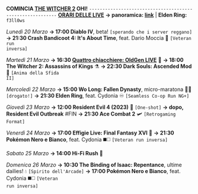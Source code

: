 <b>COMINCIA <u>THE WITCHER 2</u> OHI!</b>
<code>----------------------------------------------------------</code>
<b><u>ORARI DELLE LIVE</u></b>
<b>→ panoramica: <a href="https://trello.com/b/iKwdSGf3/sabaku">link</a></b> | <b>Elden Ring:</b> <code>f3ll0ws</code>

<i>Lunedì 20 Marzo</i>
<b>→ 17:00 Diablo IV</b>, beta! <code>[sperando che i server reggano]</code>
<b>→ 21:30 Crash Bandicoot 4: It's About Time</b>, feat. Dario Moccia 🍎
     <code>[Veteran run inversa]</code>

<i>Martedì 21 Marzo</i>
<b>→ 16:30 <a href="https://www.twitch.tv/oldgenproject">Quattro chiacchiere: OldGen LIVE</a></b> 💬
<b>→ 18:00 The Witcher 2: Assassins of Kings</b> ⚗️
<b>→ 22:30 Dark Souls: Ascended Mod</b> 🔮 
     <code>[Anima della Sfida II]</code>

<i>Mercoledì 22 Marzo</i>
<b>→ 15:00 Wo Long: Fallen Dynasty</b>, micro-maratona 🥠🐉 <code>[drogato!]</code>
<b>→ 21:30 Elden Ring</b>, feat. Cydonia ♾ 
     <code>[Seamless Co-op Run NG+]</code>

<i>Giovedì 23 Marzo</i>
<b>→ 12:00 Resident Evil 4 (2023)</b> 🧿 <code>[One-shot]</code>
<b>→ dopo, Resident Evil Outbreak</b> #FIN
<b>→ 21:30 Ace Combat 2</b> 🛩 
     <code>[Retrogaming Format]</code>

<i>Venerdì 24 Marzo</i>
<b>→ 17:00 Effigie Live: Final Fantasy XVI</b> 🦤
<b>→ 21:30 Pokémon Nero e Bianco</b>, feat. Cydonia ◼️◻️ 
     <code>[Veteran run inversa]</code>
  
<i>Sabato 25 Marzo</i>
<b>→ 14:00 Hi-Fi Rush </b> 🎸

<i>Domenica 26 Marzo</i>
<b>→ 10:30 The Binding of Isaac: Repentance</b>, ultime dailies! 💧 
     <code>[Spirito dell'Arcade]</code>
<b>→ 17:00 Pokémon Nero e Bianco</b>, feat. Cydonia ◼️◻️ 
     <code>[Veteran run inversa]</code>
